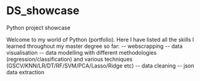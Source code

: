 # DS_showcase
Python project showcase

Welcome to my world of Python (portfolio).
Here I have listed all the skills I learned throughout my master degree so far:
-- webscrapping
-- data visualisation
-- data modelling with different methodologies (regression/classification) and various techniques (GSCV/KNN/LR/DT/RF/SVM/PCA/Lasso/Ridge etc)
-- data cleaning
-- json data extraction
